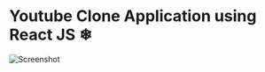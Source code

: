 # Youtube Clone Application using React JS ❄

![Screenshot ](https://user-images.githubusercontent.com/68656122/134808184-44949150-901b-42ae-9aed-61f74ace4aeb.png)

